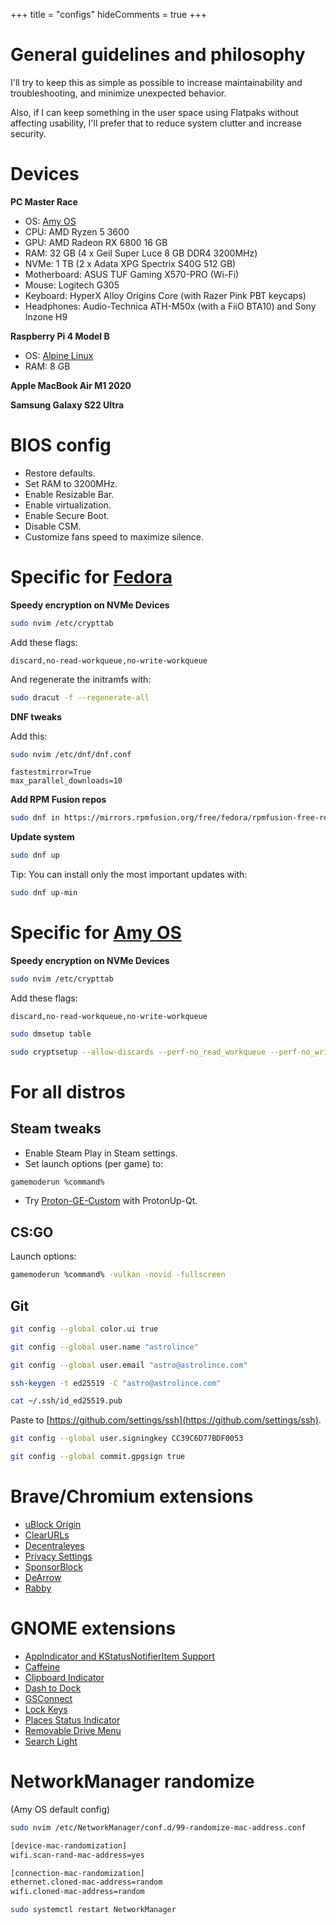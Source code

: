 +++
title = "configs"
hideComments = true
+++

# General guidelines and philosophy

I'll try to keep this as simple as possible to increase maintainability and troubleshooting, and minimize unexpected behavior.

Also, if I can keep something in the user space using Flatpaks without affecting usability, I'll prefer that to reduce system clutter and increase security.

# Devices

**PC Master Race**

- OS: [Amy OS](https://github.com/astrolince/amy-os)
- CPU: AMD Ryzen 5 3600
- GPU: AMD Radeon RX 6800 16 GB
- RAM: 32 GB (4 x Geil Super Luce 8 GB DDR4 3200MHz)
- NVMe: 1 TB (2 x Adata XPG Spectrix S40G 512 GB)
- Motherboard: ASUS TUF Gaming X570-PRO (Wi-Fi)
- Mouse: Logitech G305
- Keyboard: HyperX Alloy Origins Core (with Razer Pink PBT keycaps)
- Headphones: Audio-Technica ATH-M50x (with a FiiO BTA10) and Sony Inzone H9

**Raspberry Pi 4 Model B**

- OS: [Alpine Linux](https://www.alpinelinux.org/downloads/)
- RAM: 8 GB

**Apple MacBook Air M1 2020**

**Samsung Galaxy S22 Ultra**

# BIOS config

- Restore defaults.
- Set RAM to 3200MHz.
- Enable Resizable Bar.
- Enable virtualization.
- Enable Secure Boot.
- Disable CSM.
- Customize fans speed to maximize silence.

# Specific for [Fedora](https://getfedora.org/)

**Speedy encryption on NVMe Devices**

```bash
sudo nvim /etc/crypttab
```

Add these flags:

```vim
discard,no-read-workqueue,no-write-workqueue
```

And regenerate the initramfs with:

```bash
sudo dracut -f --regenerate-all
```

**DNF tweaks**

Add this:

```bash
sudo nvim /etc/dnf/dnf.conf
```

```vim
fastestmirror=True
max_parallel_downloads=10
```

**Add RPM Fusion repos**

```bash
sudo dnf in https://mirrors.rpmfusion.org/free/fedora/rpmfusion-free-release-$(rpm -E %fedora).noarch.rpm https://mirrors.rpmfusion.org/nonfree/fedora/rpmfusion-nonfree-release-$(rpm -E %fedora).noarch.rpm
```

**Update system**

```bash
sudo dnf up
```

Tip: You can install only the most important updates with:

```bash
sudo dnf up-min
```

# Specific for [Amy OS](https://github.com/astrolince/amy-os)

**Speedy encryption on NVMe Devices**

```bash
sudo nvim /etc/crypttab
```

Add these flags:

```vim
discard,no-read-workqueue,no-write-workqueue
```

```bash
sudo dmsetup table
```

```bash
sudo cryptsetup --allow-discards --perf-no_read_workqueue --perf-no_write_workqueue --persistent refresh luks-blablabla
```

# For all distros

## Steam tweaks

- Enable Steam Play in Steam settings.
- Set launch options (per game) to:

```bash
gamemoderun %command%
```

- Try [Proton-GE-Custom](https://github.com/gloriouseggroll/proton-ge-custom) with ProtonUp-Qt.

## CS:GO

Launch options:

```bash
gamemoderun %command% -vulkan -novid -fullscreen
```

## Git

```bash
git config --global color.ui true
```

```bash
git config --global user.name "astrolince"
```

```bash
git config --global user.email "astro@astrolince.com"
```

```bash
ssh-keygen -t ed25519 -C "astro@astrolince.com"
```

```bash
cat ~/.ssh/id_ed25519.pub
```

Paste to [https://github.com/settings/ssh](https://github.com/settings/ssh).

```bash
git config --global user.signingkey CC39C6D77BDF0053
```

```bash
git config --global commit.gpgsign true
```

# Brave/Chromium extensions

- [uBlock Origin](https://chromewebstore.google.com/detail/ublock-origin/cjpalhdlnbpafiamejdnhcphjbkeiagm)
- [ClearURLs](https://chrome.google.com/webstore/detail/clearurls/lckanjgmijmafbedllaakclkaicjfmnk)
- [Decentraleyes](https://chrome.google.com/webstore/detail/decentraleyes/ldpochfccmkkmhdbclfhpagapcfdljkj)
- [Privacy Settings](https://chrome.google.com/webstore/detail/privacy-settings/ijadljdlbkfhdoblhaedfgepliodmomj)
- [SponsorBlock](https://chromewebstore.google.com/detail/sponsorblock-for-youtube/mnjggcdmjocbbbhaepdhchncahnbgone)
- [DeArrow](https://chromewebstore.google.com/detail/dearrow-better-titles-and/enamippconapkdmgfgjchkhakpfinmaj)
- [Rabby](https://chrome.google.com/webstore/detail/rabby/acmacodkjbdgmoleebolmdjonilkdbch)

# GNOME extensions

- [AppIndicator and KStatusNotifierItem Support](https://extensions.gnome.org/extension/615/appindicator-support/)
- [Caffeine](https://extensions.gnome.org/extension/517/caffeine/)
- [Clipboard Indicator](https://extensions.gnome.org/extension/779/Clipboard-indicator/)
- [Dash to Dock](https://extensions.gnome.org/extension/307/Dash-to-Dock/)
- [GSConnect](https://extensions.gnome.org/extension/1319/GSConnect/)
- [Lock Keys](https://extensions.gnome.org/extension/36/Lock-Keys/)
- [Places Status Indicator](https://extensions.gnome.org/extension/8/Places-Status-Indicator/)
- [Removable Drive Menu](https://extensions.gnome.org/extension/7/Removable-Drive-Menu/)
- [Search Light](https://extensions.gnome.org/extension/5489/Search-Light/)

# NetworkManager randomize

(Amy OS default config)

```bash
sudo nvim /etc/NetworkManager/conf.d/99-randomize-mac-address.conf
```

```bash
[device-mac-randomization]
wifi.scan-rand-mac-address=yes

[connection-mac-randomization]
ethernet.cloned-mac-address=random
wifi.cloned-mac-address=random
```

```bash
sudo systemctl restart NetworkManager
```
